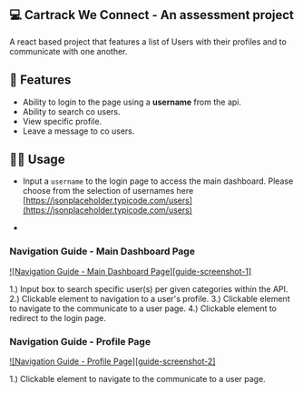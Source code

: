 ## 💻 Cartrack We Connect - An assessment project

A react based project that features a list of Users with their profiles and to communicate with one another.

## 🎨 Features

- Ability to login to the page using a **username** from the api.
- Ability to search co users.
- View specific profile.
- Leave a message to co users.

## 🤹‍♂ Usage

- Input a `username` to the login page to access the main dashboard. Please choose from the selection of usernames here [https://jsonplaceholder.typicode.com/users](https://jsonplaceholder.typicode.com/users)

-

### Navigation Guide - Main Dashboard Page

[![Navigation Guide - Main Dashboard Page][guide-screenshot-1]](https://www.marlonperalta.com/cartrack/images/we-connect-guide-1.png)

1.) Input box to search specific user(s) per given categories within the API.
2.) Clickable element to navigation to a user's profile.
3.) Clickable element to navigate to the communicate to a user page.
4.) Clickable element to redirect to the login page.

### Navigation Guide - Profile Page

[![Navigation Guide - Profile Page][guide-screenshot-2]](https://www.marlonperalta.com/cartrack/images/we-connect-guide-1.png)

1.) Clickable element to navigate to the communicate to a user page.
